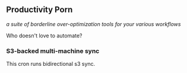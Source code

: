 ## Productivity Porn
_a suite of borderline over-optimization tools for your various workflows_

Who doesn't love to automate?


### S3-backed multi-machine sync
This cron runs bidirectional s3 sync.